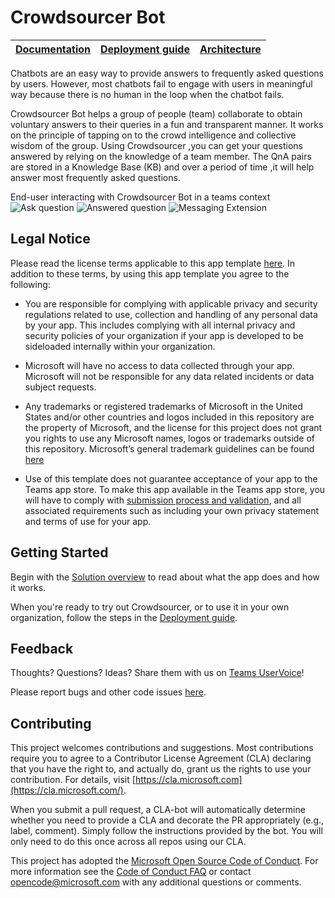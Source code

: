 # Crowdsourcer Bot

| [Documentation](https://github.com/OfficeDev/microsoft-teams-crowdsourcer-app/wiki) | [Deployment guide](https://github.com/OfficeDev/microsoft-teams-crowdsourcer-app/wiki/Deployment-Guide) | [Architecture](https://github.com/OfficeDev/microsoft-teams-crowdsourcer-app/wiki/Solution-Overview) |
| ---- | ---- | ---- |

Chatbots are an easy way to provide answers to frequently asked questions by users. However, most chatbots fail to engage with users in meaningful way because there is no human in the loop when the chatbot fails. 

Crowdsourcer Bot helps a group of people (team) collaborate to obtain voluntary answers to their queries in a fun and transparent manner. It works on the principle of tapping on to the crowd intelligence and collective wisdom of the group. Using Crowdsourcer ,you can get your questions answered by relying on the knowledge of a team member. The QnA pairs are stored in a Knowledge Base (KB) and over a period of time ,it will help answer most frequently asked questions.

End-user interacting with Crowdsourcer Bot in a teams context
![Ask question](https://github.com/OfficeDev/microsoft-teams-crowdsourcer-app/wiki/images/Readme-1.png)
![Answered question](https://github.com/OfficeDev/microsoft-teams-crowdsourcer-app/wiki/images/Readme-3.png)
![Messaging Extension](https://github.com/OfficeDev/microsoft-teams-crowdsourcer-app/wiki/images/Readme-4.png)

## Legal Notice
Please read the license terms applicable to this app template [here](https://github.com/OfficeDev/microsoft-teams-crowdsourcer-app/blob/master/LICENSE). In addition to these terms, by using this app template you agree to the following:

* You are responsible for complying with applicable privacy and security regulations related to use, collection and handling of any personal data by your app.  This includes complying with all internal privacy and security policies of your organization if your app is developed to be sideloaded internally within your organization.

* Microsoft will have no access to data collected through your app.  Microsoft will not be responsible for any data related incidents or data subject requests.

* Any trademarks or registered trademarks of Microsoft in the United States and/or other countries and logos included in this repository are the property of Microsoft, and the license for this project does not grant you rights to use any Microsoft names, logos or trademarks outside of this repository.  Microsoft’s general trademark guidelines can be found [here](https://www.microsoft.com/en-us/legal/intellectualproperty/trademarks/usage/general.aspx)

* Use of this template does not guarantee acceptance of your app to the Teams app store.  To make this app available in the Teams app store, you will have to comply with [submission process and validation](https://docs.microsoft.com/en-us/microsoftteams/platform/concepts/deploy-and-publish/appsource/publish), and all associated requirements such as including your own privacy statement and terms of use for your app. 


## **Getting** **Started**

Begin with the [Solution overview](https://github.com/OfficeDev/microsoft-teams-crowdsourcer-app/wiki/Solution-Overview) to read about what the app does and how it works.

When you're ready to try out Crowdsourcer, or to use it in your own organization, follow the steps in the [Deployment guide](https://github.com/OfficeDev/microsoft-teams-crowdsourcer-app/wiki/Deployment-Guide).

## **Feedback**

Thoughts? Questions? Ideas? Share them with us on [Teams UserVoice](https://microsoftteams.uservoice.com/forums/555103-public)!

Please report bugs and other code issues [here](/issues/new).

## **Contributing**

This project welcomes contributions and suggestions. Most contributions require you to agree to a Contributor License Agreement (CLA) declaring that you have the right to, and actually do, grant us the rights to use your contribution. For details, visit [https://cla.microsoft.com](https://cla.microsoft.com/).

When you submit a pull request, a CLA-bot will automatically determine whether you need to provide a CLA and decorate the PR appropriately (e.g., label, comment). Simply follow the instructions provided by the bot. You will only need to do this once across all repos using our CLA.

This project has adopted the [Microsoft Open Source Code of Conduct](https://opensource.microsoft.com/codeofconduct/). For more information see the [Code of Conduct FAQ](https://opensource.microsoft.com/codeofconduct/faq/) or contact [opencode@microsoft.com](mailto:opencode@microsoft.com) with any additional questions or comments.
